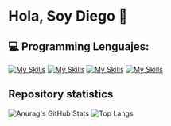 # Hola, Soy Diego 👋

## 💻 Programming Lenguajes:

[![My Skills](https://skillicons.dev/icons?i=java&theme=light)](https://skillicons.dev)
[![My Skills](https://skillicons.dev/icons?i=c&theme=dark)](https://skillicons.dev)
[![My Skills](https://skillicons.dev/icons?i=cs&theme=dark)](https://skillicons.dev)
[![My Skills](https://skillicons.dev/icons?i=cpp&theme=dark)](https://skillicons.dev)

## Repository statistics

![Anurag's GitHub Stats](https://github-readme-stats.vercel.app/api?username=DiogoCastro2005&show_icons=true&theme=algolia)
![Top Langs](https://github-readme-stats.vercel.app/api/top-langs/?username=DiogoCastro2005&layout=compact&theme=algolia)
